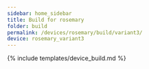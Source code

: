 ```yaml
---
sidebar: home_sidebar
title: Build for rosemary
folder: build
permalink: /devices/rosemary/build/variant3/
device: rosemary_variant3
---
```

{% include templates/device_build.md %}
